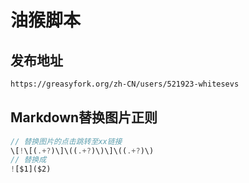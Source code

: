 # 油猴脚本

## 发布地址

```html
https://greasyfork.org/zh-CN/users/521923-whitesevs
```

## Markdown替换图片正则

```js
// 替换图片的点击跳转至xx链接
\[!\[(.+?)\]\((.+?)\)\]\((.+?)\)
// 替换成
![$1]($2)
```

